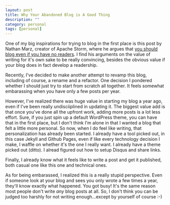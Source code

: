 ```yaml
---
layout: post
title: Why Your Abandoned Blog is A Good Thing
description: ""
category: personal
tags: [personal]
---
```


One of my big inspirations for trying to blog in the first place is this post by Nathan Marz, creator of Apache Storm, where he argues that [you should blog even if you have no readers](http://nathanmarz.com/blog/you-should-blog-even-if-you-have-no-readers.html). I find his arguments on the value of writing for it's own sake to be really convincing, besides the obvious value if your blog does in fact develop a readership. 

Recently, I've decided to make another attempt to revamp this blog, including of course, a rename and a refactor. One decision I pondered whether I should just try to start from scratch all together. It feels somewhat embarassing when you have only a few posts per year. 

However, I've realized there was huge value in starting my blog a year ago, even if I've been really undisciiplined in updating it. The biggest value add is that once you've done all the upfront work, adding more posts is a lot less effort. Sure, if you just spin up a default WordPress theme, you can have that in the first place, but I don't think I'm alone in that I wanted a blog that felt a little more personal. So now, when I do feel like writing, that personalization has already been started. I already have a tool picked out, in this case Jekyll and Github Pages, even if like every technology decision I make, I waffle on whether it's the one I really want. I already have a theme picked out (ditto). I alread figured out how to setup Disqus and share links.

Finally, I already know what it feels like to write a post and get it published, both casual one like this one and technical ones. 

As for being embarassed, I realized this is a really stupid perspective. Even if someone look at your blog and sees you only wrote a few times a year, they'll know exactly what happened. You got busy! It's the same reason most people don't write *any* blog posts at all. So, I don't think you can be judged too harshly for not writing enough...except by yourself of course :-)
